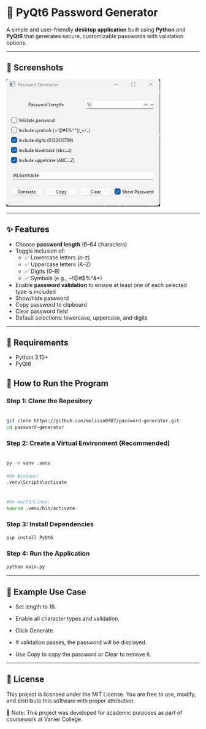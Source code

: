 # 🔐 PyQt6 Password Generator

A simple and user-friendly **desktop application** built using **Python** and **PyQt6** that generates secure, customizable passwords with validation options.

---

## 📸 Screenshots
![screenshot](image.png)

---

## ✨ Features

- Choose **password length** (6–64 characters)
- Toggle inclusion of:
  - ✅ Lowercase letters (a–z)
  - ✅ Uppercase letters (A–Z)
  - ✅ Digits (0–9)
  - ✅ Symbols (e.g., ~!@#$%^&*)
- Enable **password validation** to ensure at least one of each selected type is included
- Show/hide password
- Copy password to clipboard
- Clear password field
- Default selections: lowercase, uppercase, and digits

---

## 🧰 Requirements

- Python 3.10+
- PyQt6

## 🚀 How to Run the Program

### Step 1: Clone the Repository

```bash

git clone https://github.com/melissa0987/password-generator.git
cd password-generator

```

### Step 2: Create a Virtual Environment (Recommended)
```bash 

py -m venv .venv

#On Windows:
.venv\Scripts\activate


#On macOS/Linux:
source .venv/bin/activate 
```

### Step 3: Install Dependencies
```bash
pip install PyQt6
```

### Step 4: Run the Application
```bash
python main.py
```

---

##  🧪 Example Use Case
- Set length to 16.

- Enable all character types and validation.

- Click Generate.

- If validation passes, the password will be displayed.

- Use Copy to copy the password or Clear to remove it.

---

##  📝 License
This project is licensed under the MIT License.
You are free to use, modify, and distribute this software with proper attribution.

📝 Note: This project was developed for academic purposes as part of coursework at Vanier College.